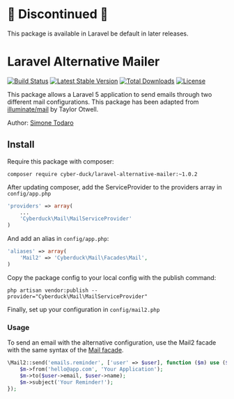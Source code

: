# 🚨 Discontinued 🚨
This package is available in Laravel be default in later releases.

# Laravel Alternative Mailer
[![Build Status](https://travis-ci.org/Cyber-Duck/Laravel-Alternative-Mailer.svg?branch=master)](https://travis-ci.org/Cyber-Duck/Laravel-Alternative-Mailer)
[![Latest Stable Version](https://poser.pugx.org/cyber-duck/laravel-alternative-mailer/v/stable)](https://packagist.org/packages/cyber-duck/laravel-alternative-mailer)
[![Total Downloads](https://poser.pugx.org/cyber-duck/laravel-alternative-mailer/downloads)](https://packagist.org/packages/cyber-duck/laravel-alternative-mailer)
[![License](https://poser.pugx.org/cyber-duck/laravel-alternative-mailer/license)](https://packagist.org/packages/cyber-duck/laravel-alternative-mailer)

This package allows a Laravel 5 application to send emails through two different mail configurations. This package has been adapted from [illuminate/mail](https://github.com/illuminate/mail) by Taylor Otwell.

Author: [Simone Todaro](https://github.com/SimoTod)

## Install
Require this package with composer:
```
composer require cyber-duck/laravel-alternative-mailer:~1.0.2
```

After updating composer, add the ServiceProvider to the providers array in `config/app.php`
```php
'providers' => array(
    ...
    'Cyberduck\Mail\MailServiceProvider'
)
```

And add an alias in `config/app.php`:
```php
'aliases' => array(
    'Mail2' => 'Cyberduck\Mail\Facades\Mail',
)
```

Copy the package config to your local config with the publish command:
```
php artisan vendor:publish --provider="Cyberduck\Mail\MailServiceProvider"
```

Finally, set up your configuration in `config/mail2.php`

### Usage
To send an email with the alternative configuration, use the Mail2 facade with the same syntax of the [Mail facade](https://laravel.com/docs/master/mail#sending-mail).
```php
\Mail2::send('emails.reminder', ['user' => $user], function ($m) use ($user) {
    $m->from('hello@app.com', 'Your Application');
    $m->to($user->email, $user->name);
    $m->subject('Your Reminder!');
});
```
